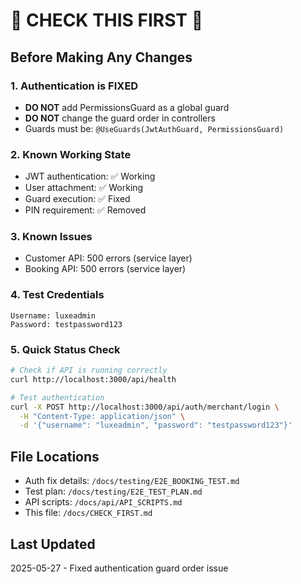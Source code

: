 # 🚨 CHECK THIS FIRST 🚨

## Before Making Any Changes

### 1. Authentication is FIXED
- **DO NOT** add PermissionsGuard as a global guard
- **DO NOT** change the guard order in controllers
- Guards must be: `@UseGuards(JwtAuthGuard, PermissionsGuard)`

### 2. Known Working State
- JWT authentication: ✅ Working
- User attachment: ✅ Working  
- Guard execution: ✅ Fixed
- PIN requirement: ✅ Removed

### 3. Known Issues
- Customer API: 500 errors (service layer)
- Booking API: 500 errors (service layer)

### 4. Test Credentials
```
Username: luxeadmin
Password: testpassword123
```

### 5. Quick Status Check
```bash
# Check if API is running correctly
curl http://localhost:3000/api/health

# Test authentication
curl -X POST http://localhost:3000/api/auth/merchant/login \
  -H "Content-Type: application/json" \
  -d '{"username": "luxeadmin", "password": "testpassword123"}'
```

## File Locations
- Auth fix details: `/docs/testing/E2E_BOOKING_TEST.md`
- Test plan: `/docs/testing/E2E_TEST_PLAN.md`
- API scripts: `/docs/api/API_SCRIPTS.md`
- This file: `/docs/CHECK_FIRST.md`

## Last Updated
2025-05-27 - Fixed authentication guard order issue